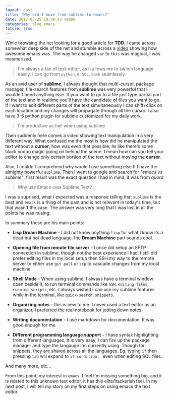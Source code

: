 ```yaml
---
layout: post
title: "Why did I move from sublime to emacs?"
date: 2017-03-25 18:38:43 +0800
categories: blog emacs
future: true
---
```


While browsing the net looking for a good article for **TDD**, I came across somewhat deep side of the net and stumble across a [video](http://emacsrocks.com/e01.html) showing how awesome emacs was. The way he changed `var` to `this` was magical, I was mesmerized. 

> I'm always a fan of text-editor, as it allows me to switch language easily. I can go from `python`, `R`, `SQL`, `bash` seamlessly.

As an avid user of **sublime**, I always thought that multi-cursor, package manager, file-search features from **sublime** was very powerful that I wouldn't need anything else. If you want to go to a file just type partial part of the text and in realtime you'll have the candidate of files you want to go. If I want to edit different parts of the text simultaneously I can shift+click on each location and my changes will propagate through all the cursor. I also have 3-5 python plugin for sublime customized for my daily work. 

> I'm productive as hell when using sublime

Then suddenly here comes a video showing text manipulation in a very different way. What confused me the most is how did he manipulated the text without a **cursor**, how was even that possible, its like there's some black vodoo magic going on behind the scene. I mean how can you tell your editor to change only certain portion of the text without moving the **cursor**.

Also, I couldn't comprehend why would I use something else If I have the almighty powerful `sublime`. Then I went to google and search for *"emacs vs sublime"*, first result was the exact question I had in mind, it was from *quora*

> Why use Emacs over Sublime Text?

I was a suprised, what I expected was a response telling that `sublime` is the best and `emacs` is a thing of the past and is not relevant in today's time, but that wasn't the case. The answer was very long that I was lost in all the points he was raising.

In summary these are his main points:

* **Lisp Dream Machine** - I did not know anything `lisp` for what I know its a dead but not dead language, the **Dream Machine** part sounds cool.

* **Opening file from remote file server** - I once did setup an SFTP connection in sublime, though not the best experience I had. I still did prefer editing files in my local setup then SSH my way to the remote server to either use `git pull` or `scp` to cascade changes from my local machine

* **Shell Mode** - When using sublime, I always have a terminal window open beside it, to run terminal commands like `SSH`, `editing files`, `running scripts`, etc. I always wished I can use my sublime features while in the terminal, like `quick-search`, `snippets`.

* **Organizing notes** - this is new to me. I never used a text editor as an organizer, I preferred the real notebook for jotting down notes.

* **Writing documentation** - I use markdown for documentation, It was good enough for me.

* **Different programming language support** - I have syntax highlighting from different languages, It is very easy, I can fire up the package manager and type the langauge I'm currently using. Though for snippets, they are shared across all the languages. Eg. typing `if` then pressing `tab` will expand to `if condition: ` even when editing SQL files. 

And many more, etc...

From this point, my interest in `emacs`. I feel I'm missing something big, and it is related to this unknown text editor, it has this elite/hackerish feel. In my next post, I will tell my story on my first steps on using emacs the text editor.
